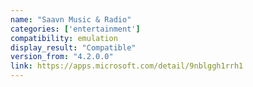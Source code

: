 ```yaml
---
name: "Saavn Music & Radio"
categories: ['entertainment']
compatibility: emulation
display_result: "Compatible"
version_from: "4.2.0.0"
link: https://apps.microsoft.com/detail/9nblggh1rrh1
---
```

